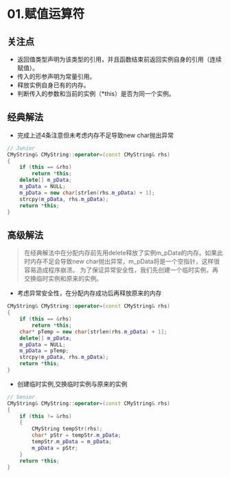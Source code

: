 # 01.赋值运算符

## 关注点

* 返回值类型声明为该类型的引用，并且函数结束前返回实例自身的引用（连续赋值）。
* 传入的形参声明为常量引用。
* 释放实例自身已有的内存。
* 判断传入的参数和当前的实例（*this）是否为同一个实例。

## 经典解法
* 完成上述4条注意但未考虑内存不足导致new char抛出异常
```C++
// Junior
CMyString& CMyString::operator=(const CMyString& rhs)
{
    if (this == &rhs)
        return *this;
    delete[] m_pData;
    m_pData = NULL;
    m_pData = new char[strlen(rhs.m_pData) + 1];
    strcpy(m_pData, rhs.m_pData);
    return *this;
}
```
## 高级解法
> 在经典解法中在分配内存前先用delete释放了实例m_pData的内存。如果此时内存不足会导致new char抛出异常，m_pData将是一个空指针，这样很容易造成程序崩溃。
> 为了保证异常安全性，我们先创建一个临时实例，再交换临时实例和原来的实例。
* 考虑异常安全性，在分配内存成功后再释放原来的内存
```C++
CMyString& CMyString::operator=(const CMyString& rhs)
{
    if (this == &rhs)
        return *this;
    char* pTemp = new char[strlen(rhs.m_pData) + 1];
    delete[] m_pData;
    m_pData = NULL;
    m_pData = pTemp;
    strcpy(m_pData, rhs.m_pData);
    return *this;
}
```
* 创建临时实例,交换临时实例与原来的实例
```C++
// Senior
CMyString& CMyString::operator=(const CMyString& rhs)
{
    if (this != &rhs)
    {
        CMyString tempStr(rhs);
        char* pStr = tempStr.m_pData;
        tempStr.m_pData = m_pData;
        m_pData = pStr;
    }
    return *this;
}
```
